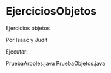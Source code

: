 EjerciciosObjetos
=================

Ejercicios objetos

Por Isaac y Judit

Ejecutar:

PruebaArboles.java
PruebaObjetos.java

